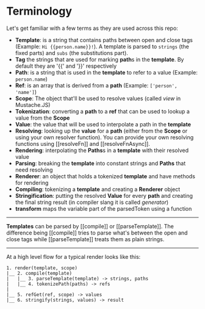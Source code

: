 # Terminology

Let's get familiar with a few terms as they are used across this repo:

* **Template**: is a string that contains paths between open and close tags (Example: `Hi {{person.name}}!`). A template is parsed to `strings` (the fixed parts) and `subs` (the substitutions part).
* **Tag** the strings that are used for marking **path**s in the **template**. By default they are '{{' and '}}' respectively
* **Path**: is a string that is used in the **template** to refer to a value (Example: `person.name`)
* **Ref**: is an array that is derived from a **path** (Example: `['person', 'name']`)
* **Scope**: The object that'll be used to resolve values (called _view_ in Mustache.JS)
* **Tokenization**: converting a **path** to a **ref** that can be used to lookup a value from the **Scope**
* **Value**: the value that will be used to interpolate a path in the **template**
* **Resolving**: looking up the **value** for a **path** (either from the **Scope** or using your own resolver function). You can provide your own resolving functions using [[resolveFn]] and [[resolveFnAsync]].
* **Rendering**: interpolating the **Paths**s in a **template** with their resolved value
* **Parsing**: breaking the **template** into constant strings and **Paths** that need resolving
* **Renderer**: an object that holds a tokenized **template** and have methods for rendering
* **Compiling**: tokenizing a **template** and creating a **Renderer** object
* **Stringification**: putting the resolved **Value** for every **path** and creating the
final string result (in compiler slang it is called _generator_)
* **transform** maps the variable part of the parsedToken using a function

---

**Templates** can be parsed by [[compile]] or [[parseTemplate]]. The difference being [[compile]] tries to parse what's between the open and close tags while [[parseTemplate]] treats them as plain strings.

---

At a high level flow for a typical render looks like this:

```
1. render(template, scope)
|__ 2. compile(template)
|   |__ 3. parseTemplate(template) -> strings, paths
|   |__ 4. tokenizePath(paths) -> refs
|
|__ 5. refGet(ref, scope) -> values
|__ 6. stringify(strings, values) -> result
```
